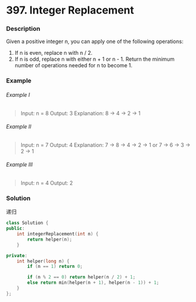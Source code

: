 # 397. Integer Replacement

### Description

Given a positive integer n, you can apply one of the following operations:

1. If n is even, replace n with n / 2.
2. If n is odd, replace n with either n + 1 or n - 1.
Return the minimum number of operations needed for n to become 1.

### Example 

###### Example I

> Input: n = 8
> Output: 3
> Explanation: 8 -> 4 -> 2 -> 1

###### Example II

> Input: n = 7
> Output: 4
> Explanation: 7 -> 8 -> 4 -> 2 -> 1
> or 7 -> 6 -> 3 -> 2 -> 1

###### Example III

> Input: n = 4
> Output: 2

### Solution

递归

```c++
class Solution {
public:
    int integerReplacement(int n) {
        return helper(n);
    }

private:
    int helper(long n) {
        if (n == 1) return 0;

        if (n % 2 == 0) return helper(n / 2) + 1;
        else return min(helper(n + 1), helper(n - 1)) + 1;
    }
};
```
